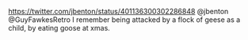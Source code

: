 https://twitter.com/jbenton/status/401136300302286848 @jbenton @GuyFawkesRetro I remember being attacked by a flock of geese as a child, by eating goose at xmas.